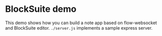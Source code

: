 # BlockSuite demo

This demo shows how you can build a note app based on flow-websocket
and BlockSuite editor. `./server.js` implements a sample express server.
